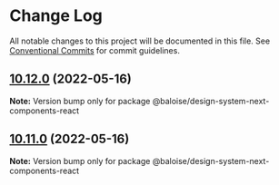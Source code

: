 # Change Log

All notable changes to this project will be documented in this file.
See [Conventional Commits](https://conventionalcommits.org) for commit guidelines.

## [10.12.0](https://github.com/baloise/design-system/compare/v10.10.9...v10.12.0) (2022-05-16)

**Note:** Version bump only for package @baloise/design-system-next-components-react

## [10.11.0](https://github.com/baloise/design-system/compare/v10.10.9...v10.11.0) (2022-05-16)

**Note:** Version bump only for package @baloise/design-system-next-components-react
